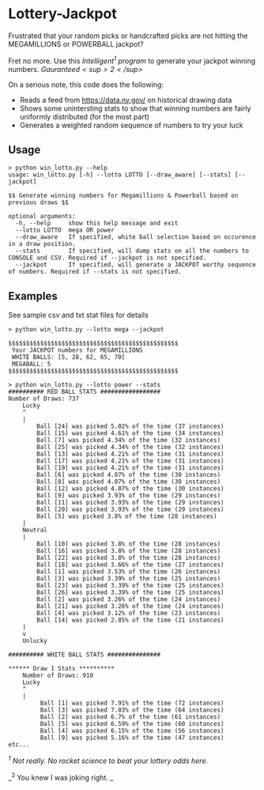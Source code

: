 # Lottery-Jackpot

Frustrated that your random picks or handcrafted picks are not hitting the MEGAMILLIONS or POWERBALL jackpot? 

Fret no more. Use this _Intelligent<sup>1</sup> program_ to generate your jackpot winning numbers. _$Gauranteed<sup>2</sup>$_

On a serious note, this code does the following:

- Reads a feed from https://data.ny.gov/ on historical drawing data
- Shows some unintersting stats to show that winning numbers are fairly uniformly distributed (for the most part) 
- Generates a weighted random sequence of numbers to try your luck

## Usage

    > python win_lotto.py --help
    usage: win_lotto.py [-h] --lotto LOTTO [--draw_aware] [--stats] [--jackpot]

    $$ Generate winning numbers for Megamillions & Powerball based on previous draws $$

    optional arguments:
      -h, --help     show this help message and exit
      --lotto LOTTO  mega OR power
      --draw_aware   If specified, white ball selection based on occurence in a draw position.
      --stats        If specified, will dump stats on all the numbers to CONSOLE and CSV. Required if --jackpot is not specified.
      --jackpot      If specified, will generate a JACKPOT worthy sequence of numbers. Required if --stats is not specified.

## Examples

See sample csv and txt stat files for details

    > python win_lotto.py --lotto mega --jackpot

    $$$$$$$$$$$$$$$$$$$$$$$$$$$$$$$$$$$$$$$$$$$$$$$$
     Your JACKPOT numbers for MEGAMILLIONS
     WHITE BALLS: [5, 28, 62, 65, 70]
     MEGABALL: 5
    $$$$$$$$$$$$$$$$$$$$$$$$$$$$$$$$$$$$$$$$$$$$$$$$

    > python win_lotto.py --lotto power --stats
    ########## RED BALL STATS #################
    Number of Draws: 737
        Lucky
        ^
        |
            Ball [24] was picked 5.02% of the time (37 instances)
            Ball [15] was picked 4.61% of the time (34 instances)
            Ball [7] was picked 4.34% of the time (32 instances)
            Ball [25] was picked 4.34% of the time (32 instances)
            Ball [13] was picked 4.21% of the time (31 instances)
            Ball [17] was picked 4.21% of the time (31 instances)
            Ball [19] was picked 4.21% of the time (31 instances)
            Ball [6] was picked 4.07% of the time (30 instances)
            Ball [8] was picked 4.07% of the time (30 instances)
            Ball [12] was picked 4.07% of the time (30 instances)
            Ball [9] was picked 3.93% of the time (29 instances)
            Ball [11] was picked 3.93% of the time (29 instances)
            Ball [20] was picked 3.93% of the time (29 instances)
            Ball [5] was picked 3.8% of the time (28 instances)
        |
        Neutral
        |
            Ball [10] was picked 3.8% of the time (28 instances)
            Ball [16] was picked 3.8% of the time (28 instances)
            Ball [22] was picked 3.8% of the time (28 instances)
            Ball [18] was picked 3.66% of the time (27 instances)
            Ball [1] was picked 3.53% of the time (26 instances)
            Ball [3] was picked 3.39% of the time (25 instances)
            Ball [23] was picked 3.39% of the time (25 instances)
            Ball [26] was picked 3.39% of the time (25 instances)
            Ball [2] was picked 3.26% of the time (24 instances)
            Ball [21] was picked 3.26% of the time (24 instances)
            Ball [4] was picked 3.12% of the time (23 instances)
            Ball [14] was picked 2.85% of the time (21 instances)
        |
        v
        Unlucky

    ########## WHITE BALL STATS ###############

    ****** Draw 1 Stats **********
        Number of Draws: 910
        Lucky
        ^
        |
             Ball [1] was picked 7.91% of the time (72 instances)
             Ball [3] was picked 7.03% of the time (64 instances)
             Ball [2] was picked 6.7% of the time (61 instances)
             Ball [5] was picked 6.59% of the time (60 instances)
             Ball [4] was picked 6.15% of the time (56 instances)
             Ball [9] was picked 5.16% of the time (47 instances)
    etc...


































_<sup>1</sup> Not really. No rocket science to beat your lottery odds here._

_<sup>2</sup> You knew I was joking right. _
